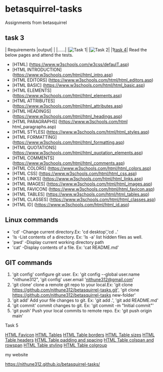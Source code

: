 # betasquirrel-tasks

Assignments from betasquirrel

## task 3

| Requirements |output|
| |......|
|![Task 1](images/task-1.webp)|
|![Task 2](images/task-2.webp)|
|1[task 4]("images/task-4.png")|
Read the below pages and attend the tests.

- [HTML] (https://www.w3schools.com/w3css/defaulT.asp)
- [HTML INTRODUCTION] (https://www.w3schools.com/html/html_intro.asp)
- [HTML EDITORS] (https://www.w3schools.com/html/html_editors.asp)
- [HTML BASIC] (https://www.w3schools.com/html/html_basic.asp)
- [HTML ELEMENTS] (https://www.w3schools.com/html/html_elements.asp)
- [HTML ATTRIBUTES] (https://www.w3schools.com/html/html_attributes.asp)
- [HTML HEADINGS] (https://www.w3schools.com/html/html_headings.asp)
- [HTML PARAGRAPHS] (https://www.w3schools.com/html html_paragraphs.asp)
- [HTML STYLES] (https://www.w3schools.com/html/html_styles.asp)
- [HTML FORMATTING] (https://www.w3schools.com/html/html_formatting.asp)
- [HTML QUOTATIONS] (https://www.w3schools.com/html/html_quotation_elements.asp)
- [HTML COMMENTS] (https://www.w3schools.com/html/html_comments.asp)
- [HTML COLORS] (https://www.w3schools.com/html/html_colors.asp)
- [HTML CSS] (https://www.w3schools.com/html/html_css.asp)
- [HTML LINKS] (https://www.w3schools.com/html/html_links.asp)
- [HTML IMAGES] (https://www.w3schools.com/html/html_images.asp)
- [HTML FAVICON] (https://www.w3schools.com/html/html_favicon.asp)
- [HTML TABLES] (https://www.w3schools.com/html/html_tables.asp)
- [HTML CLASSES] (https://www.w3schools.com/html/html_classes.asp)
- [HTML ID] (https://www.w3schools.com/html/html_id.asp)

## Linux commands

- 'cd' -Change current directory.Ex: 'cd desktop','cd ..'
- 'ls -List contents of a directory. Ex: 'ls -a' list hidden files as well.
- 'pwd' -Display current working directory path
- 'cat' -Display contents of a file. Ex: 'cat README.md'

## GIT commands

1. 'git config' configure git user. Ex: 'git config --global user.name "nithune312", 'git config' user.email 'nithune312@gmail.com'
2. 'git clone' clone a remote git repo to your local.Ex: 'git clone https://github.com/nithune312/betasquirrel-tasks.git', 'git clone https://github.com/nithune312/betasquirrel-tasks new-folder'
3. 'git add' Add your file changes to git. Ex: 'git add .', 'git add README.md'
4. 'git commit' commit changes to git. Ex: 'git commit -m "Initial commit"'
5. 'git push' Push your local commits to remote repo. Ex: 'git push origin main'

Task 5

[HTML Favicon](https://www.w3schools.com/html/html_favicon.asp)
[HTML Tables](https://www.w3schools.com/html/html_tables.asp)
[HTML Table borders](https://www.w3schools.com/html/html_table_borders.asp)
[HTML Table sizes](https://www.w3schools.com/html/html_table_sizes.asp)
[HTML Table headers](https://www.w3schools.com/html/html_table_headers.asp)
[HTML Table padding and spacing](https://www.w3schools.com/html/html_table_padding_spacing.asp)
[HTML Table colspan and rowspan](https://www.w3schools.com/html/html_table_colspan_rowspan.asp)
[HTML Table styling](https://www.w3schools.com/html/html_table_styling.asp)
[HTML Table colgroup](https://www.w3schools.com/html/html_table_colgroup.asp)

my website

https://nithune312.github.io/betasquirrel-tasks/
